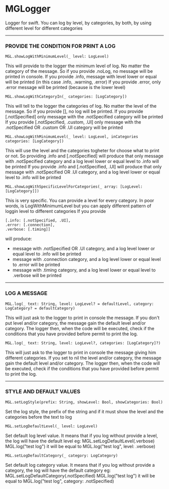 # MGLogger
Logger for swift. You can log by level, by categories, by both, by using different level for different categories

------

### PROVIDE THE CONDITION FOR PRINT A LOG

```MGL.showLogWithMinimumLevel(_ level: LogLevel)```

This will provide to the logger the minimum level of log. No matter the category of the message.
So if you provide .noLog, no message will be printed in console.
If you provide .info, message with level lower or equal will be printed (in this case .info, .warning, .error)
If you provide .error, only .error message will be printed (because is the lower level)


```MGL.showLogWithCategoryIn(_ categories: [LogCategory])``` 

This will tell to the logger the categories of log. No matter the level of the message.
So if you provide [], no log will be printed.
If you provide [.notSpecified] only message with the .notSpecified category will be printed
If you provide [.notSpecified, .custom, .UI] only message with the .notSpecified OR .custom OR .UI category will be printed


```MGL.showLogWithMinimumLevel(_ level: LogLevel, inCategories categories: [LogCategory]) ```

This will use the level and the categories togheter for choose what to print or not.
So providing .info and [.notSpecified] will produce that only message with .notSpecified category and a log level lower or equal level to .info will be printed
If you provide .info and [.notSpecified, .UI] will produce that only message with .notSpecified OR .UI category, and a log level lower or equal level to .info will be printed


```MGL.showLogWithSpecificLevelForCategories(_ array: [LogLevel:[LogCategory]])```

This is very specific. You can provide a level for every category. In poor words, is LogWithMinimumLevel but you can apply different pattern of loggin level to different categories
If you provide 
```
[.info: [.notSpecified, .UI],
.error: [.connection],
.verbose: [.timing]]
```
will produce:

- message with .notSpecified OR .UI category, and a log level lower or equal level to .info will be printed
- message with .connection category, and a log level lower or equal level to .error will be printed
- message with .timing category, and a log level lower or equal level to .verbose will be printed

------

### LOG A MESSAGE


```MGL.log(_ text: String, level: LogLevel? = defaultLevel, category: LogCategory? = defaultCategory) ```

This will just ask to the logger to print in console the message. If you don't put level and/or category, the message gain the default level and/or category.
The logger then, when the code will be executed, check if the conditions that you have provided before permit to print the log.


```MGL.log(_ text: String, level: LogLevel?, categories: [LogCategory]?) ```

This will just ask to the logger to print in console the message giving him different categories. If you set to nil the level and/or category, the message gain the default level and/or category.
The logger then, when the code will be executed, check if the conditions that you have provided before permit to print the log.

------

### STYLE AND DEFAULT VALUES


```MGL.setLogStyle(prefix: String, showLevel: Bool, showCategories: Bool)```

Set the log style, the prefix of the string and if it must show the level and the categories before the text to log


```MGL.setLogDefaultLevel(_ level: LogLevel)```

Set default log level value. It means that if you log without provide a level, the log will have the default level
eg: 
MGL.setLogDefaultLevel(.verbose)
MGL.log("test log") it will be equal to MGL.log("test log", level: .verbose)


```MGL.setLogDefaultCategory(_ category: LogCategory)```

Set default log category value. It means that if you log without provide a category, the log will have the default category
eg: 
MGL.setLogDefaultCategory(.notSpecified)
MGL.log("test log") it will be equal to MGL.log("test log", category: .notSpecified)
